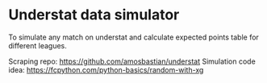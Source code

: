 # Understat data simulator

To simulate any match on understat and calculate expected points table for different leagues.

Scraping repo: https://github.com/amosbastian/understat
Simulation code idea: https://fcpython.com/python-basics/random-with-xg